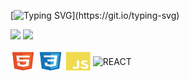 [![Typing SVG](https://readme-typing-svg.demolab.com?font=Fira+Code&pause=1000&color=fff&center=true&width=435&lines=Hey%2C+my+name+is+Pedro!;You're+welcome!)](https://git.io/typing-svg)

<div>
  <img height="180em" src="https://github-readme-stats.vercel.app/api?username=pedrolucasr7&show_icons=true&theme=tokyonight&include_all_commits=true&count_private=true"/>
  <img height="180em" src="https://github-readme-stats.vercel.app/api/top-langs/?username=pedrolucasr7&layout=compact&langs_count=7&theme=tokyonight"/>

</div>

<div style="display: inline_block"><br>
  <img align="center" alt="HTML" height="30" width="40" src="https://raw.githubusercontent.com/devicons/devicon/master/icons/html5/html5-original.svg">
  <img align="center" alt="CSS" height="30" width="40" src="https://raw.githubusercontent.com/devicons/devicon/master/icons/css3/css3-original.svg">
  <img align="center" alt="Js" height="30" width="40" src="https://raw.githubusercontent.com/devicons/devicon/master/icons/javascript/javascript-plain.svg">
  <img align="center" alt="REACT" height="30" src="https://cdn.jsdelivr.net/gh/devicons/devicon@latest/icons/react/react-original.svg" />
</div>
